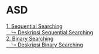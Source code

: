 # ASD
<a href="https://github.com/desyderian/ASD/blob/main/sequential%20searching.c">1. Sequential Searching</a><br>
<a href="deskripsi sequential">&emsp;↳ Deskripsi Sequential Searching</a><br>
<a href="binary searching">2. Binary Searching</a><br>
<a href="deskripsi binary.c">&emsp;↳ Deskripsi Binary Searching </a><br>

